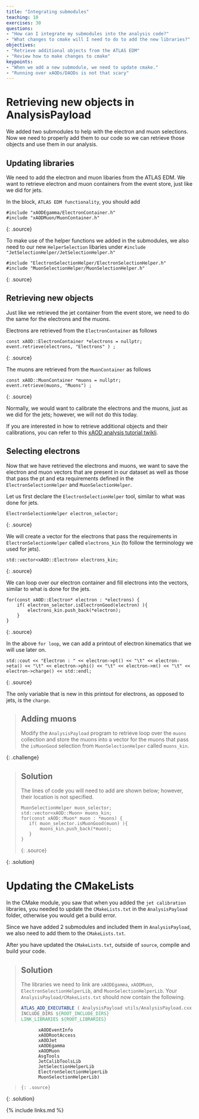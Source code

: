 ```yaml
---
title: "Integrating submodules"
teaching: 10
exercises: 30
questions:
- "How can I integrate my submodules into the analysis code?"
- "What changes to cmake will I need to do to add the new libraries?"
objectives:
- "Retrieve additional objects from the ATLAS EDM"
- "Review how to make changes to cmake"
keypoints:
- "When we add a new submodule, we need to update cmake."
- "Running over xAODs/DAODs is not that scary"
---
```


# Retrieving new objects in AnalysisPayload

We added two submodules to help with the electron and muon selections. Now we need to properly add them to our code so we can retrieve those objects and use them in our analysis.

## Updating libraries

We need to add the electron and muon libaries from the ATLAS EDM. We want to retrieve electron and muon containers from the event store, just like we did for jets.

In the block, `ATLAS EDM functionality`, you should add
~~~
#include "xAODEgamma/ElectronContainer.h"
#include "xAODMuon/MuonContainer.h"
~~~
{: .source}

To make use of the helper functions we added in the submodules, we also need to our new `HelperSelection` libaries under `#include "JetSelectionHelper/JetSelectionHelper.h"`
~~~
#include "ElectronSelectionHelper/ElectronSelectionHelper.h"
#include "MuonSelectionHelper/MuonSelectionHelper.h"
~~~
{: .source}

## Retrieving new objects

Just like we retrieved the jet container from the event store, we need to do the same for the electrons and the muons. 

Electrons are retrieved from the `ElectronContainer` as follows
~~~
const xAOD::ElectronContainer *electrons = nullptr;
event.retrieve(electrons, "Electrons" ) ;
~~~
{: .source}

The muons are retrieved from the `MuonContainer` as follows
~~~
const xAOD::MuonContainer *muons = nullptr;
event.retrieve(muons, "Muons") ;
~~~
{: .source}

Normally, we would want to calibrate the electrons and the muons, just as we did for the jets; however, we will not do this today.

If you are interested in how to retrieve additional objects and their calibrations, you can refer to this [xAOD analysis tutorial twikli](https://twiki.cern.ch/twiki/bin/view/AtlasComputing/SoftwareTutorialxAODAnalysisInROOT).


## Selecting electrons 

Now that we have retrieved the electrons and muons, we want to save the electron and muon vectors that are present in our dataset as well as those that pass the pt and eta requirements defined in the `ElectronSelectionHelper` and `MuonSelectionHelper`. 

Let us first declare the `ElectronSelectionHelper` tool, similar to what was done for jets.

~~~
ElectronSelectionHelper electron_selector;
~~~
{: .source}

We will create a vector for the electrons that pass the requirements in `ElectronSelectionHelper` called `electrons_kin` (to follow the terminology we used for jets). 

~~~
std::vector<xAOD::Electron> electrons_kin;
~~~
{: .source}

We can loop over our electron container and fill electrons into the vectors, similar to what is done for the jets.

~~~
for(const xAOD::Electron* electron : *electrons) {
    if( electron_selector.isElectronGood(electron) ){
        electrons_kin.push_back(*electron);
    }
}
~~~
{: .source}

In the above `for loop`, we can add a printout of electron kinematics that we will use later on. 
~~~
std::cout << "Electron : " << electron->pt() << "\t" << electron->eta() << "\t" << electron->phi() << "\t" << electron->m() << "\t" << electron->charge() << std::endl;
~~~
{: .source}

The only variable that is new in this printout for electrons, as opposed to jets, is the `charge`. 

> ## Adding muons
>
> Modify the `AnalysisPayload` program to retrieve loop over the `muons` collection and store the muons into a vector for the muons that pass the `isMuonGood` selection from `MuonSelectionHelper` called `muons_kin`.
>
{: .challenge}

> ## Solution
> The lines of code you will need to add are shown below; however, their location is not specified.
>
> ~~~
> MuonSelectionHelper muon_selector;
> std::vector<xAOD::Muon> muons_kin;
> for(const xAOD::Muon* muon : *muons) {
>    if( muon_selector.isMuonGood(muon) ){
>        muons_kin.push_back(*muon);
>    }
> }
> ~~~
> {: .source}
>
{: .solution}


# Updating the CMakeLists

In the CMake module, you saw that when you added the `jet calibration` libraries, you needed to update the `CMakeLists.txt` in the `AnalysisPayload` folder, otherwise you would get a build error.

Since we have added 2 submodules and included them in  `AnalysisPayload`, we also need to add them to the `CMakeLists.txt`.

After you have updated the `CMakeLists.txt`, outside of `source`, compile and build your code.

> ## Solution
>
> The libraries we need to link are `xAODEgamma`, `xAODMuon`, `ElectronSelectionHelperLib`, and `MuonSelectionHelperLib`.
> Your `AnalysisPayload/CMakeLists.txt` should now contain the following.
>
> ~~~cmake
> ATLAS_ADD_EXECUTABLE ( AnalysisPayload utils/AnalysisPayload.cxx
> INCLUDE_DIRS ${ROOT_INCLUDE_DIRS}
> LINK_LIBRARIES ${ROOT_LIBRARIES}
                xAODEventInfo
                xAODRootAccess
                xAODJet
                xAODEgamma
                xAODMuon
                AsgTools
                JetCalibToolsLib
                JetSelectionHelperLib
                ElectronSelectionHelperLib
                MuonSelectionHelperLib)
> ~~~
> {: .source}
>
{: .solution}


{% include links.md %}

